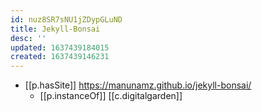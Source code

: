 ```yaml
---
id: nuz8SR7sNU1jZDypGLuND
title: Jekyll-Bonsai
desc: ''
updated: 1637439184015
created: 1637439146231
---
```




- [[p.hasSite]] https://manunamz.github.io/jekyll-bonsai/
  - [[p.instanceOf]] [[c.digitalgarden]]
